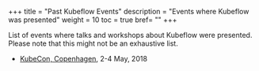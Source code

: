 +++
title = "Past Kubeflow Events"
description = "Events where Kubeflow was presented"
weight = 10
toc = true
bref= ""
+++

List of events where talks and workshops about Kubeflow were presented. Please note that
this might not be an exhaustive list.

* [KubeCon, Copenhagen](https://events.linuxfoundation.org/events/kubecon-cloudnativecon-europe-2018/), 2-4 May, 2018

